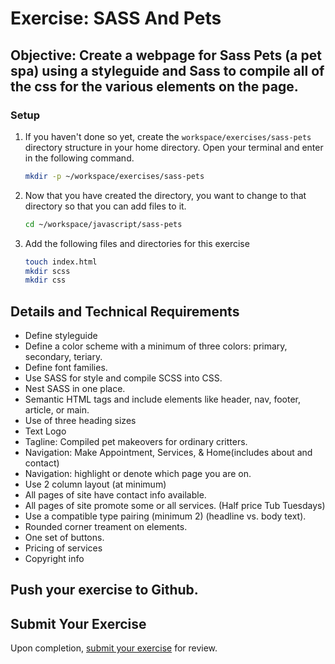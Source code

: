 # Exercise: SASS And Pets

## Objective: Create a webpage for Sass Pets (a pet spa) using a styleguide and Sass to compile all of the css for the various elements on the page.

### Setup

1. If you haven't done so yet, create the `workspace/exercises/sass-pets` directory structure in your home directory. Open your terminal and enter in the following command.

    ```sh
    mkdir -p ~/workspace/exercises/sass-pets
    ```

1. Now that you have created the directory, you want to change to that directory so that you can add files to it.

    ```sh
    cd ~/workspace/javascript/sass-pets
    ```
1. Add the following files and directories for this exercise

    ```sh
    touch index.html
    mkdir scss
    mkdir css
    ```

## Details and Technical Requirements

* Define styleguide
* Define a color scheme with a minimum of three colors: primary, secondary, teriary.
* Define font families.
* Use SASS for style and compile SCSS into CSS.
* Nest SASS in one place.
* Semantic HTML tags and include elements like header, nav, footer, article, or main.
* Use of three heading sizes
* Text Logo
* Tagline: Compiled pet makeovers for ordinary critters.
* Navigation: Make Appointment, Services, & Home(includes about and contact)
* Navigation: highlight or denote which page you are on.
* Use 2 column layout (at minimum)
* All pages of site have contact info available.
* All pages of site promote some or all services. (Half price Tub Tuesdays)
* Use a compatible type pairing (minimum 2) (headline vs. body text).
* Rounded corner treament on elements.
* One set of buttons.
* Pricing of services
* Copyright info

## Push your exercise to Github.

## Submit Your Exercise
Upon completion, [submit your exercise](http://bit.ly/NSSExerciseSubmission) for review.
